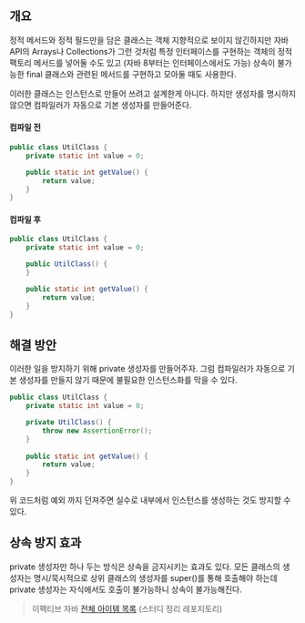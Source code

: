 ## 개요

정적 메서드와 정적 필드만을 담은 클래스는 객체 지향적으로 보이지 않긴하지만 자바 API의 Arrays나 Collections가 그런 것처럼 특정 인터페이스를 구현하는 객체의 정적 팩토리 메서드를 넣어둘 수도 있고 (자바 8부터는 인터페이스에서도 가능) 상속이 불가능한 final 클래스와 관련된 메서드를 구현하고 모아둘 때도 사용한다.

이러한 클래스는 인스턴스로 만들어 쓰려고 설계한게 아니다. 하지만 생성자를 명시하지 않으면 컴파일러가 자동으로 기본 생성자를 만들어준다.

#### 컴파일 전

```java
public class UtilClass {
    private static int value = 0;

    public static int getValue() {
        return value;
    }
}
```

#### 컴파일 후

```java
public class UtilClass {
    private static int value = 0;

    public UtilClass() {
    }

    public static int getValue() {
        return value;
    }
}
```

## 해결 방안

이러한 일을 방지하기 위해 private 생성자를 만들어주자. 그럼 컴파일러가 자동으로 기본 생성자를 만들지 않기 때문에 불필요한 인스턴스화를 막을 수 있다.

```java
public class UtilClass {
    private static int value = 0;

    private UtilClass() {
        throw new AssertionError();
    }
    
    public static int getValue() {
        return value;
    }
}
```

위 코드처럼 예외 까지 던져주면 실수로 내부에서 인스턴스를 생성하는 것도 방지할 수 있다.

## 상속 방지 효과

private 생성자만 하나 두는 방식은 상속을 금지시키는 효과도 있다. 모든 클래스의 생성자는 명시/묵시적으로 상위 클래스의 생성자를 super()를 통해 호출해야 하는데 private 생성자는 자식에서도 호출이 불가능하니 상속이 불가능해진다.

>    이펙티브 자바 [전체 아이템 목록](https://github.com/2023-java-study/book-study/tree/main/%EC%9D%B4%ED%8E%99%ED%8B%B0%EB%B8%8C_%EC%9E%90%EB%B0%94) (스터디 정리 레포지토리)
